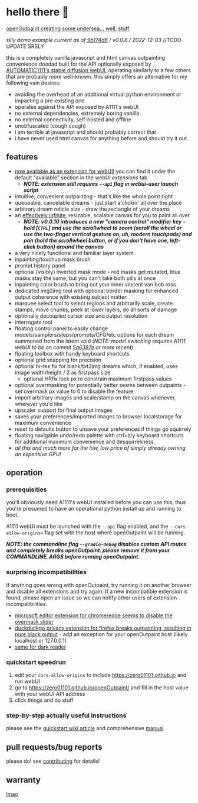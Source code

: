 # hello there 🐠

[openOutpaint creating some undersea... well, stuff](https://user-images.githubusercontent.com/1649724/205455599-7817812e-5b50-4c96-807e-268b40fa2fd7.mp4)

_silly demo example current as of [9b174d6](https://github.com/zero01101/openOutpaint/commit/9b174d66c9b9d83ce8657128c97f917b473b13a9) / v0.0.8 / 2022-12-03_ //TODO UPDATE SRSLY

this is a completely vanilla javascript and html canvas outpainting convenience doodad built for the API optionally exposed by [AUTOMATIC1111's stable diffusion webUI](https://github.com/AUTOMATIC1111/stable-diffusion-webui), operating similarly to a few others that are probably more well-known. this simply offers an alternative for my following vain desires:

- avoiding the overhead of an additional virtual python environment or impacting a pre-existing one
- operates against the API exposed by A1111's webUI
- no external dependencies, extremely boring vanilla
- no external connectivity, self-hosted and offline
- unobfuscated (cough cough)
- <a name="terrible"></a>i am terrible at javascript and should probably correct that
- i have never used html canvas for anything before and should try it out

## features

- [now available as an extension for webUI!](https://github.com/zero01101/openOutpaint-webUI-extension) you can find it under the default "available" section in the webUI _extensions_ tab
  - **_NOTE: extension still requires `--api` flag in webui-user launch script_**
- intuitive, convenient outpainting - that's like the whole point right
- queueable, cancelable dreams - just start a'clickin' all over the place
- arbitrary dream reticle size - draw the rectangle of your dreams
- an [effectively infinite](https://github.com/zero01101/openOutpaint/pull/108), resizable, scalable canvas for you to paint all over
  - **_NOTE: v0.0.10 introduces a new "camera control" modifier key - hold [`CTRL`] and use the scrollwheel to zoom (scroll the wheel or use the two-finger vertical gesture on, uh, modern touchpads) and pan (hold the scrollwheel button, or if you don't have one, left-click button) around the canvas_**
- a very nicely functional and familiar layer system
- inpainting/touchup mask brush
- prompt history panel
- optional (visibly) inverted mask mode - red masks get mutated, blue masks stay the same, but you can't take both pills at once
- inpainting color brush to bring out your inner vincent van bob ross
- dedicated img2img tool with optional border masking for enhanced output coherence with existing subject matter
- marquee select tool to select regions and arbitrarily scale, create stamps, move chunks, peek at lower layers, do all sorts of damage
- optionally decoupled cursor size and output resolution
- interrogate tool
- floating control panel to easily change models/samplers/steps/prompts/CFG/etc options for each dream summoned from the latent void _(NOTE: model switching requires A1111 webUI to be on commit [5a6387e](https://github.com/AUTOMATIC1111/stable-diffusion-webui/commit/5a6387e189dc365c47a7979b9040d5b6fdd7ba43) or more recent)_
- floating toolbox with handy keyboard shortcuts
- optional grid snapping for precision
- optional hi-res fix for blank/txt2img dreams which, if enabled, uses image width/height / 2 as firstpass size
  - optional HRfix lock px to constrain maximum firstpass values
- optional overmasking for potentially better seams between outpaints - set overmask px value to 0 to disable the feature
- import arbitrary images and scale/stamp on the canvas whenever, wherever you'd like
- upscaler support for final output images
- saves your preferences/imported images to browser localstorage for maximum convenience
- reset to defaults button to unsave your preferences if things go squirrely
- floating navigable undo/redo palette with ctrl+z/y keyboard shortcuts for additional maximum convenience and desquirreliness
- _all this and much more for the low, low price of simply already owning an expensive GPU!_

## operation

### prerequisities

you'll obviously need A1111's webUI installed before you can use this, thus you're presumed to have an operational python install up and running to boot.

A1111 webUI must be launched with the `--api` flag enabled, and the `--cors-allow-origins=` flag set with the host where openOutpaint will be running.

**_NOTE: the commandline flag `--gradio-debug` disables custom API routes and completely breaks openOutpaint. please remove it from your COMMANDLINE_ARGS before running openOutpaint._**

### surprising incompatibilities

If anything goes wrong with openOutpaint, try running it on another browser and disable all extensions and try again. If a new incompatible extension is found, please open an issue so we can notify other users of extension incompatibilities.

- [microsoft editor extension for chrome/edge seems to disable the overmask slider](https://github.com/zero01101/openOutpaint/discussions/88#discussioncomment-4498341)
- [duckduckgo privacy extension for firefox breaks outpainting, resulting in pure black output](https://github.com/zero01101/openOutpaint-webUI-extension/issues/3#issuecomment-1367694000) - add an exception for your openOutpaint host (likely localhost or 127.0.0.1)
- [same for dark reader](https://github.com/zero01101/openOutpaint-webUI-extension/issues/3#issuecomment-1367838766)

### quickstart speedrun

1. edit your `cors-allow-origins` to include https://zero01101.github.io and run webUI
2. go to https://zero01101.github.io/openOutpaint/ and fill in the host value with your webUI API address
3. click things and do stuff

### step-by-step actually useful instructions

please see the [quickstart wiki article](https://github.com/zero01101/openOutpaint/wiki/SBS-Guided-Example) and comprehensive [manual](https://github.com/zero01101/openOutpaint/wiki/Manual).

## pull requests/bug reports

please do! see [contributing](https://github.com/zero01101/openOutpaint/blob/main/CONTRIBUTING.md) for details!

## warranty

[lmao](https://github.com/moyix/fauxpilot#support-and-warranty)
